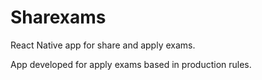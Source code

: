 # Sharexams

React Native app for share and apply exams.

App developed for apply exams based in production rules.
